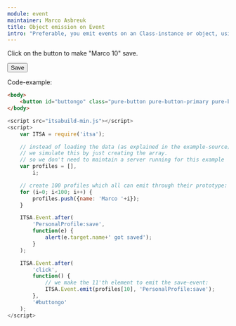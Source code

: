```yaml
---
module: event
maintainer: Marco Asbreuk
title: Object emission on Event
intro: "Preferable, you emit events on an Class-instance or object, using the helpers on its prototype. However, sometimes objects are already created and you can't change the prototype. Instead of merging the listener-helpers to every single object, you should use Event.emit to emit events."
---
```

Click on the button to make "Marco 10" save.

<button id="buttongo" class="pure-button pure-button-primary pure-button-bordered">Save</button>

Code-example:

```html
<body>
    <button id="buttongo" class="pure-button pure-button-primary pure-button-bordered">Save</button>
</body>
```

```js
<script src="itsabuild-min.js"></script>
<script>
    var ITSA = require('itsa');

    // instead of loading the data (as explained in the example-source)
    // we simulate this by just creating the array.
    // so we don't need to maintain a server running for this example
    var profiles = [],
        i;

    // create 100 profiles which all can emit through their prototype:
    for (i=0; i<100; i++) {
        profiles.push({name: 'Marco '+i});
    }

    ITSA.Event.after(
        'PersonalProfile:save',
        function(e) {
            alert(e.target.name+' got saved');
        }
    );

    ITSA.Event.after(
        'click',
        function() {
            // we make the 11'th element to emit the save-event:
            ITSA.Event.emit(profiles[10], 'PersonalProfile:save');
        },
        '#buttongo'
    );
</script>
```

<script src="../../dist/itsabuild-min.js"></script>
<script>
    var ITSA = require('itsa');

    // instead of loading the data (as explained in the example-source)
    // we simulate this by just creating the array.
    // so we don't need to maintain a server running for this example
    var profiles = [],
        i;

    // create 100 profiles which all can emit through their prototype:
    for (i=0; i<100; i++) {
        profiles.push({name: 'Marco '+i});
    }

    ITSA.Event.after(
        'PersonalProfile:save',
        function(e) {
            alert(e.target.name+' got saved');
        }
    );

    ITSA.Event.after(
        'click',
        function() {
            // we make the 11'th element to emit the save-event:
            ITSA.Event.emit(profiles[10], 'PersonalProfile:save');
        },
        '#buttongo'
    );
</script>